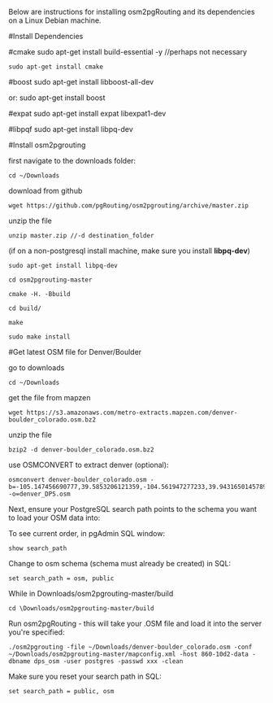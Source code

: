 Below are instructions for installing osm2pgRouting and its dependencies on a Linux Debian machine.

#Install Dependencies

#cmake
	sudo apt-get install build-essential -y //perhaps not necessary

	sudo apt-get install cmake

#boost
	sudo apt-get install libboost-all-dev

or:
	sudo apt-get install boost

#expat
	sudo apt-get install expat libexpat1-dev

#libpqf
sudo apt-get install libpq-dev

#Install osm2pgrouting


first navigate to the downloads folder:

	cd ~/Downloads

download from github

	wget https://github.com/pgRouting/osm2pgrouting/archive/master.zip
							
unzip the file

	unzip master.zip //-d destination_folder

(if on a non-postgresql install machine, make sure you install **libpq-dev**)
	
	sudo apt-get install libpq-dev

	cd osm2pgrouting-master

	cmake -H. -Bbuild

	cd build/

	make

	sudo make install


#Get latest OSM file for Denver/Boulder

go to downloads

	cd ~/Downloads

get the file from mapzen

	wget https://s3.amazonaws.com/metro-extracts.mapzen.com/denver-boulder_colorado.osm.bz2

unzip the file

	bzip2 -d denver-boulder_colorado.osm.bz2


use OSMCONVERT to extract denver (optional): 

	osmconvert denver-boulder_colorado.osm -b=-105.147456690777,39.5853206121359,-104.561947277233,39.9431650145789 -o=denver_DPS.osm


Next, ensure your PostgreSQL search path points to the schema you want to load your OSM data into: 

To see current order, in pgAdmin SQL window:

	show search_path

Change to osm schema (schema must already be created) in SQL:

	set search_path = osm, public

While in Downloads/osm2pgrouting-master/build

	cd \Downloads/osm2pgrouting-master/build




Run osm2pgRouting - this will take your .OSM file and load it into the server you're specified:

	./osm2pgrouting -file ~/Downloads/denver-boulder_colorado.osm -conf ~/Downloads/osm2pgrouting-master/mapconfig.xml -host 860-10d2-data -dbname dps_osm -user postgres -passwd xxx -clean

Make sure you reset your search path in SQL:

	set search_path = public, osm










